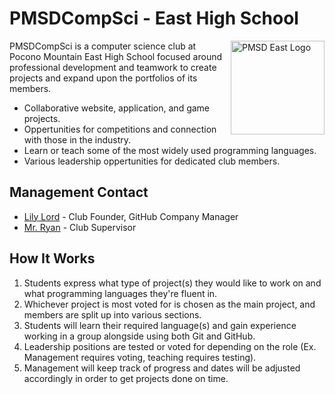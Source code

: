 # PMSDCompSci - East High School

<img src="https://www.pmsd.org/cms/lib/PA01916596/Centricity/Template/GlobalAssets/images///logos/Cardinal%20upcoming%20events%202.png" align="right" alt="PMSD East Logo" width="150">

PMSDCompSci is a computer science club at Pocono Mountain East High School focused around professional development and teamwork to create projects and expand upon the portfolios of its members.

* Collaborative website, application, and game projects.
* Oppertunities for competitions and connection with those in the industry.
* Learn or teach some of the most widely used programming languages.
* Various leadership oppertunities for dedicated club members.

## Management Contact

* [Lily Lord](mailto:312408@students.pmsd.org?subject=Your%20Subject&ampbody=Body%20text) - Club Founder, GitHub Company Manager
* [Mr. Ryan](mailto:dryan@pmsd.org?subject=Your%20Subject&ampbody=Body%20text) - Club Supervisor

## How It Works

1. Students express what type of project(s) they would like to work on and what programming languages they're fluent in.
2. Whichever project is most voted for is chosen as the main project, and members are split up into various sections.
3. Students will learn their required language(s) and gain experience working in a group alongside using both Git and GitHub.
4. Leadership positions are tested or voted for depending on the role (Ex. Management requires voting, teaching requires testing).
5. Management will keep track of progress and dates will be adjusted accordingly in order to get projects done on time.
